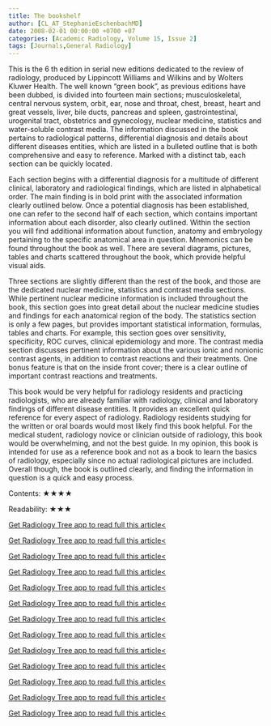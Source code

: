 ```yaml
---
title: The bookshelf
author: [CL_AT_StephanieEschenbachMD]
date: 2008-02-01 00:00:00 +0700 +07
categories: [Academic Radiology, Volume 15, Issue 2]
tags: [Journals,General Radiology]
---
```

This is the 6  th edition in serial new editions dedicated to the review of radiology, produced by Lippincott Williams and Wilkins and by Wolters Kluwer Health. The well known “green book”, as previous editions have been dubbed, is divided into fourteen main sections; musculoskeletal, central nervous system, orbit, ear, nose and throat, chest, breast, heart and great vessels, liver, bile ducts, pancreas and spleen, gastrointestinal, urogenital tract, obstetrics and gynecology, nuclear medicine, statistics and water-soluble contrast media. The information discussed in the book pertains to radiological patterns, differential diagnosis and details about different diseases entities, which are listed in a bulleted outline that is both comprehensive and easy to reference. Marked with a distinct tab, each section can be quickly located.

Each section begins with a differential diagnosis for a multitude of different clinical, laboratory and radiological findings, which are listed in alphabetical order. The main finding is in bold print with the associated information clearly outlined below. Once a potential diagnosis has been established, one can refer to the second half of each section, which contains important information about each disorder, also clearly outlined. Within the section you will find additional information about function, anatomy and embryology pertaining to the specific anatomical area in question. Mnemonics can be found throughout the book as well. There are several diagrams, pictures, tables and charts scattered throughout the book, which provide helpful visual aids.

Three sections are slightly different than the rest of the book, and those are the dedicated nuclear medicine, statistics and contrast media sections. While pertinent nuclear medicine information is included throughout the book, this section goes into great detail about the nuclear medicine studies and findings for each anatomical region of the body. The statistics section is only a few pages, but provides important statistical information, formulas, tables and charts. For example, this section goes over sensitivity, specificity, ROC curves, clinical epidemiology and more. The contrast media section discusses pertinent information about the various ionic and nonionic contrast agents, in addition to contrast reactions and their treatments. One bonus feature is that on the inside front cover; there is a clear outline of important contrast reactions and treatments.

This book would be very helpful for radiology residents and practicing radiologists, who are already familiar with radiology, clinical and laboratory findings of different disease entities. It provides an excellent quick reference for every aspect of radiology. Radiology residents studying for the written or oral boards would most likely find this book helpful. For the medical student, radiology novice or clinician outside of radiology, this book would be overwhelming, and not the best guide. In my opinion, this book is intended for use as a reference book and not as a book to learn the basics of radiology, especially since no actual radiological pictures are included. Overall though, the book is outlined clearly, and finding the information in question is a quick and easy process.

Contents: ★★★★

Readability: ★★★

[Get Radiology Tree app to read full this article<](https://clinicalpub.com/app)

[Get Radiology Tree app to read full this article<](https://clinicalpub.com/app)

[Get Radiology Tree app to read full this article<](https://clinicalpub.com/app)

[Get Radiology Tree app to read full this article<](https://clinicalpub.com/app)

[Get Radiology Tree app to read full this article<](https://clinicalpub.com/app)

[Get Radiology Tree app to read full this article<](https://clinicalpub.com/app)

[Get Radiology Tree app to read full this article<](https://clinicalpub.com/app)

[Get Radiology Tree app to read full this article<](https://clinicalpub.com/app)

[Get Radiology Tree app to read full this article<](https://clinicalpub.com/app)

[Get Radiology Tree app to read full this article<](https://clinicalpub.com/app)

[Get Radiology Tree app to read full this article<](https://clinicalpub.com/app)

[Get Radiology Tree app to read full this article<](https://clinicalpub.com/app)

[Get Radiology Tree app to read full this article<](https://clinicalpub.com/app)